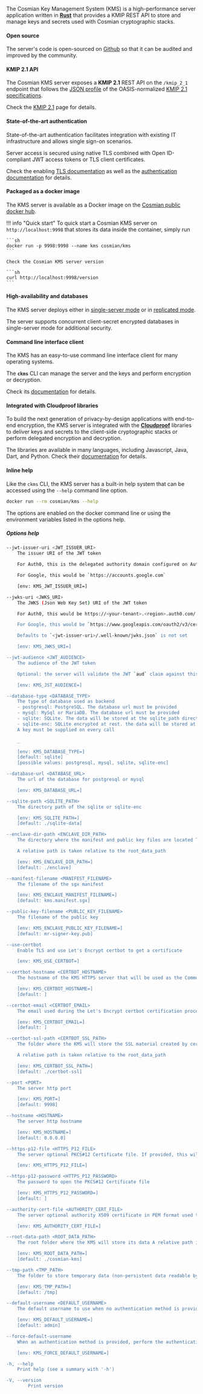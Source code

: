 
The Cosmian Key Management System (KMS) is a high-performance server application written in [**Rust**](https://www.rust-lang.org/) that provides a KMIP REST API to store and manage keys and secrets used with Cosmian cryptographic stacks.

#### Open source

The server's code is open-sourced on [Github](https://github.com/Cosmian/kms) so that it can be audited and improved by the community.

#### KMIP 2.1 API

The Cosmian KMS server exposes a **KMIP 2.1** REST API on the `/kmip_2_1` endpoint that follows the [JSON profile](https://docs.oasis-open.org/kmip/kmip-profiles/v2.1/os/kmip-profiles-v2.1-os.html#_Toc32324415) of the OASIS-normalized [KMIP 2.1 specifications](https://docs.oasis-open.org/kmip/kmip-spec/v2.1/cs01/kmip-spec-v2.1-cs01.html).

Check the [KMIP 2.1](./kmip_2_1/index.md) page for details.

#### State-of-the-art authentication

State-of-the-art authentication facilitates integration with existing IT infrastructure and allows single sign-on scenarios.

Server access is secured using native TLS combined with Open ID-compliant JWT access tokens or TLS client certificates.

Check the enabling [TLS documentation](./tls.md) as well as the [authentication documentation](./authentication.md) for details.

#### Packaged as a docker image

The KMS server is available as a Docker image on the [Cosmian public docker hub](https://hub.docker.com/r/cosmian/kms).

!!! info "Quick start"
    To quick start a Cosmian KMS server on `http://localhost:9998` that stores its data inside the container, simply run

    ```sh
    docker run -p 9998:9998 --name kms cosmian/kms
    ```

    Check the Cosmian KMS server version

    ```sh
    curl http://localhost:9998/version
    ```

#### High-availability and databases

The KMS server deploys either in [single-server mode](./single_server_mode.md) or in [replicated mode](./replicated_mode.md).

The server supports concurrent client-secret encrypted databases in single-server mode for additional security.

#### Command line interface client

The KMS has an easy-to-use command line interface client for many operating systems.

 The **`ckms`** CLI can manage the server and the keys and perform encryption or decryption.

 Check its [documentation](./cli/cli.md) for details.

#### Integrated with Cloudproof libraries

To build the next generation of privacy-by-design applications with end-to-end encryption, the KMS server is integrated with the [**Cloudproof**](https://docs.cosmian.com/cloudproof_encryption/use_cases_benefits/) libraries to deliver keys and secrets to the client-side cryptographic stacks or perform delegated encryption and decryption.

The libraries are available in many languages, including Javascript, Java, Dart, and Python. Check their [documentation](https://docs.cosmian.com/cloudproof_encryption/application_level_encryption/) for details.

#### Inline help

Like the `ckms` CLI, the KMS server has a built-in help system that can be accessed using the `--help` command line option.

```sh
docker run --rm cosmian/kms --help
```

The options are enabled on the docker command line or using the environment variables listed in the options help.

##### Options help

```sh
--jwt-issuer-uri <JWT_ISSUER_URI>
    The issuer URI of the JWT token

    For Auth0, this is the delegated authority domain configured on Auth0, for instance `https://<your-tenant>.<region>.auth0.com/`

    For Google, this would be `https://accounts.google.com`

    [env: KMS_JWT_ISSUER_URI=]

--jwks-uri <JWKS_URI>
    The JWKS (Json Web Key Set) URI of the JWT token

    For Auth0, this would be https://<your-tenant>.<region>.auth0.com/.well-known/jwks.json"

    For Google, this would be `https://www.googleapis.com/oauth2/v3/certs`

    Defaults to `<jwt-issuer-uri>/.well-known/jwks.json` is not set

    [env: KMS_JWKS_URI=]

--jwt-audience <JWT_AUDIENCE>
    The audience of the JWT token

    Optional: the server will validate the JWT `aud` claim against this value if set

    [env: KMS_JST_AUDIENCE=]

--database-type <DATABASE_TYPE>
    The type of database used as backend
    - postgresql: PostgreSQL. The database url must be provided
    - mysql: MySql or MariaDB. The database url must be provided
    - sqlite: SQLite. The data will be stored at the sqlite_path directory
    - sqlite-enc: SQLite encrypted at rest. the data will be stored at the sqlite_path directory.
    A key must be supplied on every call

    _

    [env: KMS_DATABASE_TYPE=]
    [default: sqlite]
    [possible values: postgresql, mysql, sqlite, sqlite-enc]

--database-url <DATABASE_URL>
    The url of the database for postgresql or mysql

    [env: KMS_DATABASE_URL=]

--sqlite-path <SQLITE_PATH>
    The directory path of the sqlite or sqlite-enc

    [env: KMS_SQLITE_PATH=]
    [default: ./sqlite-data]

--enclave-dir-path <ENCLAVE_DIR_PATH>
    The directory where the manifest and public key files are located This path should not be encrypted by the enclave and should be directly readable from it

    A relative path is taken relative to the root_data_path

    [env: KMS_ENCLAVE_DIR_PATH=]
    [default: ./enclave]

--manifest-filename <MANIFEST_FILENAME>
    The filename of the sgx manifest

    [env: KMS_ENCLAVE_MANIFEST_FILENAME=]
    [default: kms.manifest.sgx]

--public-key-filename <PUBLIC_KEY_FILENAME>
    The filename of the public key

    [env: KMS_ENCLAVE_PUBLIC_KEY_FILENAME=]
    [default: mr-signer-key.pub]

--use-certbot
    Enable TLS and use Let's Encrypt certbot to get a certificate

    [env: KMS_USE_CERTBOT=]

--certbot-hostname <CERTBOT_HOSTNAME>
    The hostname of the KMS HTTPS server that will be used as the Common Name in the Let's Encrypt certificate

    [env: KMS_CERTBOT_HOSTNAME=]
    [default: ]

--certbot-email <CERTBOT_EMAIL>
    The email used during the Let's Encrypt certbot certification process

    [env: KMS_CERTBOT_EMAIL=]
    [default: ]

--certbot-ssl-path <CERTBOT_SSL_PATH>
    The folder where the KMS will store the SSL material created by certbot

    A relative path is taken relative to the root_data_path

    [env: KMS_CERTBOT_SSL_PATH=]
    [default: ./certbot-ssl]

--port <PORT>
    The server http port

    [env: KMS_PORT=]
    [default: 9998]

--hostname <HOSTNAME>
    The server http hostname

    [env: KMS_HOSTNAME=]
    [default: 0.0.0.0]

--https-p12-file <HTTPS_P12_FILE>
    The server optional PKCS#12 Certificate file. If provided, this will start the server in HTTPS mode

    [env: KMS_HTTPS_P12_FILE=]

--https-p12-password <HTTPS_P12_PASSWORD>
    The password to open the PKCS#12 Certificate file

    [env: KMS_HTTPS_P12_PASSWORD=]
    [default: ]

--authority-cert-file <AUTHORITY_CERT_FILE>
    The server optional authority X509 certificate in PEM format used to validate the client certificate presented for authentication. If provided, this will require clients to present a certificate signed by this authority for authentication. The server must run in TLS mode for this to be used

    [env: KMS_AUTHORITY_CERT_FILE=]

--root-data-path <ROOT_DATA_PATH>
    The root folder where the KMS will store its data A relative path is taken relative to the user HOME directory

    [env: KMS_ROOT_DATA_PATH=]
    [default: ./cosmian-kms]

--tmp-path <TMP_PATH>
    The folder to store temporary data (non-persistent data readable by no-one but the current instance during the current execution)

    [env: KMS_TMP_PATH=]
    [default: /tmp]

--default-username <DEFAULT_USERNAME>
    The default username to use when no authentication method is provided

    [env: KMS_DEFAULT_USERNAME=]
    [default: admin]

--force-default-username
    When an authentication method is provided, perform the authentication but always use the default username instead of the one provided by the authentication method

    [env: KMS_FORCE_DEFAULT_USERNAME=]

-h, --help
    Print help (see a summary with '-h')

-V, --version
        Print version
```
